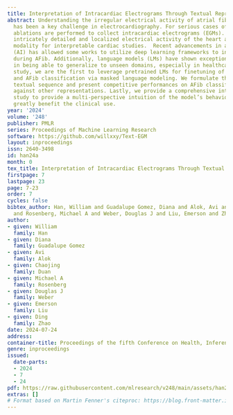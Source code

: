 ```yaml
---
title: Interpretation of Intracardiac Electrograms Through Textual Representations
abstract: Understanding the irregular electrical activity of atrial fibrillation (AFib)
  has been a key challenge in electrocardiography. For serious cases of AFib, catheter
  ablations are performed to collect intracardiac electrograms (EGMs). EGMs offer
  intricately detailed and localized electrical activity of the heart and are an ideal
  modality for interpretable cardiac studies.  Recent advancements in artificial intelligence
  (AI) has allowed some works to utilize deep learning frameworks to interpret EGMs
  during AFib. Additionally, language models (LMs) have shown exceptional performance
  in being able to generalize to unseen domains, especially in healthcare. In this
  study, we are the first to leverage pretrained LMs for finetuning of EGM interpolation
  and AFib classification via masked language modeling. We formulate the EGM as a
  textual sequence and present competitive performances on AFib classification compared
  against other representations. Lastly, we provide a comprehensive interpretability
  study to provide a multi-perspective intuition of the model’s behavior, which could
  greatly benefit the clinical use.
year: '2024'
volume: '248'
publisher: PMLR
series: Proceedings of Machine Learning Research
software: https://github.com/willxxy/Text-EGM
layout: inproceedings
issn: 2640-3498
id: han24a
month: 0
tex_title: Interpretation of Intracardiac Electrograms Through Textual Representations
firstpage: 7
lastpage: 23
page: 7-23
order: 7
cycles: false
bibtex_author: Han, William and Guadalupe Gomez, Diana and Alok, Avi and Duan, Chaojing
  and Rosenberg, Michael A and Weber, Douglas J and Liu, Emerson and Zhao, Ding
author:
- given: William
  family: Han
- given: Diana
  family: Guadalupe Gomez
- given: Avi
  family: Alok
- given: Chaojing
  family: Duan
- given: Michael A
  family: Rosenberg
- given: Douglas J
  family: Weber
- given: Emerson
  family: Liu
- given: Ding
  family: Zhao
date: 2024-07-24
address:
container-title: Proceedings of the fifth Conference on Health, Inference, and Learning
genre: inproceedings
issued:
  date-parts:
  - 2024
  - 7
  - 24
pdf: https://raw.githubusercontent.com/mlresearch/v248/main/assets/han24a/han24a.pdf
extras: []
# Format based on Martin Fenner's citeproc: https://blog.front-matter.io/posts/citeproc-yaml-for-bibliographies/
---
```

